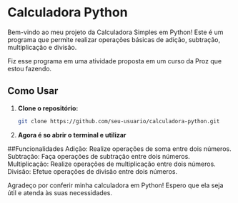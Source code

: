 # Calculadora Python

Bem-vindo ao meu projeto da Calculadora Simples em Python! Este é um programa que permite realizar operações básicas de adição, subtração, multiplicação e divisão.

Fiz esse programa em uma atividade proposta em um curso da Proz que estou fazendo.

## Como Usar

1. **Clone o repositório:**

   ```bash
   git clone https://github.com/seu-usuario/calculadora-python.git

2. **Agora é so abrir o terminal e utilizar**

##Funcionalidades
Adição: Realize operações de soma entre dois números.
Subtração: Faça operações de subtração entre dois números.
Multiplicação: Realize operações de multiplicação entre dois números.
Divisão: Efetue operações de divisão entre dois números.

Agradeço por conferir minha calculadora em Python! Espero que ela seja útil e atenda às suas necessidades. 
